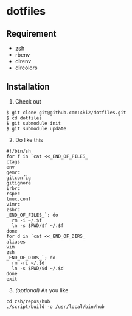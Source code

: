 # dotfiles

## Requirement
- zsh
- rbenv
- direnv
- dircolors

## Installation
1. Check out
```
$ git clone git@github.com:4ki2/dotfiles.git
$ cd dotfiles
$ git submodule init
$ git submodule update
```
2. Do like this
```shell
#!/bin/sh
for f in `cat <<_END_OF_FILES_
ctags
env
gemrc
gitconfig
gitignore
irbrc
rspec
tmux.conf
vimrc
zshrc
_END_OF_FILES_`; do
  rm -i ~/.$f
  ln -s $PWD/$f ~/.$f
done
for d in `cat <<_END_OF_DIRS_
aliases
vim
zsh
_END_OF_DIRS_`; do
  rm -ri ~/.$d
  ln -s $PWD/$d ~/.$d
done
exit
```
3. *(optional)* As you like
```shell
cd zsh/repos/hub
./script/build -o /usr/local/bin/hub
```
